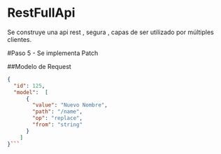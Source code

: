 # RestFullApi
Se construye una api rest , segura , capas de ser utilizado por múltiples clientes.

#Paso 5 - Se implementa Patch

##Modelo de Request
```json
{
  "id": 125,
  "model":  [
      {
        "value": "Nuevo Nombre",
        "path": "/name",
        "op": "replace",
        "from": "string"
      }
    ]  
}```

